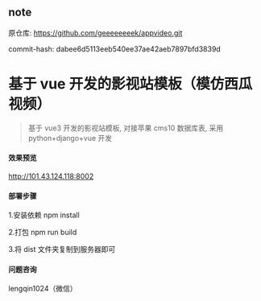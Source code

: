 ## note

原仓库: https://github.com/geeeeeeeek/appvideo.git

commit-hash: dabee6d5113eeb540ee37ae42aeb7897bfd3839d

# 基于 vue 开发的影视站模板（模仿西瓜视频）

> 基于 vue3 开发的影视站模板, 对接苹果 cms10 数据库表, 采用 python+django+vue 开发

#### 效果预览

http://101.43.124.118:8002

#### 部署步骤

1.安装依赖 npm install

2.打包 npm run build

3.将 dist 文件夹复制到服务器即可

#### 问题咨询

lengqin1024（微信）
